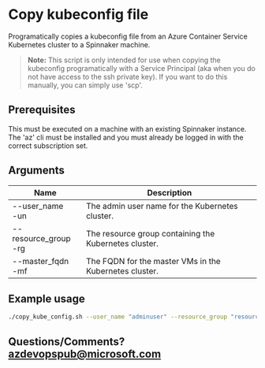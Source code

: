# Copy kubeconfig file

Programatically copies a kubeconfig file from an Azure Container Service Kubernetes cluster to a Spinnaker machine.

>**Note:** This script is only intended for use when copying the kubeconfig programatically with a Service Principal (aka when you do not have access to the ssh private key). If you want to do this manually, you can simply use 'scp'.

## Prerequisites
This must be executed on a machine with an existing Spinnaker instance. The 'az' cli must be installed and you must already be logged in with the correct subscription set.

## Arguments
| Name | Description |
|---|---|
| --user_name<br/>-un | The admin user name for the Kubernetes cluster. |
| --resource_group<br/>-rg | The resource group containing the Kubernetes cluster. |
| --master_fqdn<br/>-mf | The FQDN for the master VMs in the Kubernetes cluster. |

## Example usage
```bash
./copy_kube_config.sh --user_name "adminuser" --resource_group "resourcegroup" --master_fqdn "samplemgmt.westus.cloudapp.azure.com"
```

## Questions/Comments? azdevopspub@microsoft.com